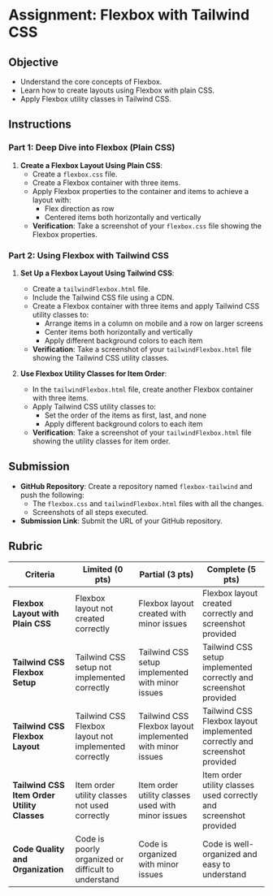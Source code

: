# Assignment: Flexbox with Tailwind CSS

## Objective

- Understand the core concepts of Flexbox.
- Learn how to create layouts using Flexbox with plain CSS.
- Apply Flexbox utility classes in Tailwind CSS.

## Instructions

### Part 1: Deep Dive into Flexbox (Plain CSS)

1. **Create a Flexbox Layout Using Plain CSS**:
   - Create a `flexbox.css` file.
   - Create a Flexbox container with three items.
   - Apply Flexbox properties to the container and items to achieve a layout with:
     - Flex direction as row
     - Centered items both horizontally and vertically
   - **Verification**: Take a screenshot of your `flexbox.css` file showing the Flexbox properties.

### Part 2: Using Flexbox with Tailwind CSS

1. **Set Up a Flexbox Layout Using Tailwind CSS**:

   - Create a `tailwindFlexbox.html` file.
   - Include the Tailwind CSS file using a CDN.
   - Create a Flexbox container with three items and apply Tailwind CSS utility classes to:
     - Arrange items in a column on mobile and a row on larger screens
     - Center items both horizontally and vertically
     - Apply different background colors to each item
   - **Verification**: Take a screenshot of your `tailwindFlexbox.html` file showing the Tailwind CSS utility classes.

2. **Use Flexbox Utility Classes for Item Order**:
   - In the `tailwindFlexbox.html` file, create another Flexbox container with three items.
   - Apply Tailwind CSS utility classes to:
     - Set the order of the items as first, last, and none
     - Apply different background colors to each item
   - **Verification**: Take a screenshot of your `tailwindFlexbox.html` file showing the utility classes for item order.

## Submission

- **GitHub Repository**: Create a repository named `flexbox-tailwind` and push the following:
  - The `flexbox.css` and `tailwindFlexbox.html` files with all the changes.
  - Screenshots of all steps executed.
- **Submission Link**: Submit the URL of your GitHub repository.

## Rubric

| Criteria                                    | Limited (0 pts)                                       | Partial (3 pts)                                           | Complete (5 pts)                                                          |
| ------------------------------------------- | ----------------------------------------------------- | --------------------------------------------------------- | ------------------------------------------------------------------------- |
| **Flexbox Layout with Plain CSS**           | Flexbox layout not created correctly                  | Flexbox layout created with minor issues                  | Flexbox layout created correctly and screenshot provided                  |
| **Tailwind CSS Flexbox Setup**              | Tailwind CSS setup not implemented correctly          | Tailwind CSS setup implemented with minor issues          | Tailwind CSS setup implemented correctly and screenshot provided          |
| **Tailwind CSS Flexbox Layout**             | Tailwind CSS Flexbox layout not implemented correctly | Tailwind CSS Flexbox layout implemented with minor issues | Tailwind CSS Flexbox layout implemented correctly and screenshot provided |
| **Tailwind CSS Item Order Utility Classes** | Item order utility classes not used correctly         | Item order utility classes used with minor issues         | Item order utility classes used correctly and screenshot provided         |
| **Code Quality and Organization**           | Code is poorly organized or difficult to understand   | Code is organized with minor issues                       | Code is well-organized and easy to understand                             |
